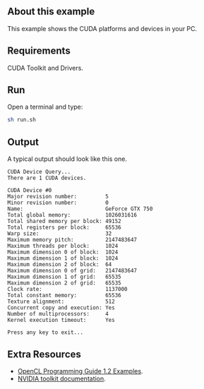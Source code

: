 ## About this example

This example shows the CUDA platforms and devices in your PC.

## Requirements

CUDA Toolkit and Drivers. 

## Run

Open a terminal and type:

```bash
sh run.sh
```


## Output

A typical output should look like this one. 

```
CUDA Device Query...
There are 1 CUDA devices.

CUDA Device #0
Major revision number:         5
Minor revision number:         0
Name:                          GeForce GTX 750
Total global memory:           1026031616
Total shared memory per block: 49152
Total registers per block:     65536
Warp size:                     32
Maximum memory pitch:          2147483647
Maximum threads per block:     1024
Maximum dimension 0 of block:  1024
Maximum dimension 1 of block:  1024
Maximum dimension 2 of block:  64
Maximum dimension 0 of grid:   2147483647
Maximum dimension 1 of grid:   65535
Maximum dimension 2 of grid:   65535
Clock rate:                    1137000
Total constant memory:         65536
Texture alignment:             512
Concurrent copy and execution: Yes
Number of multiprocessors:     4
Kernel execution timeout:      Yes

Press any key to exit...

```

## Extra Resources

 * [OpenCL Programming Guide 1.2 Examples](https://github.com/bgaster/opencl-book-samples).
 * [NVIDIA toolkit documentation](https://developer.nvidia.com/cuda-toolkit).



